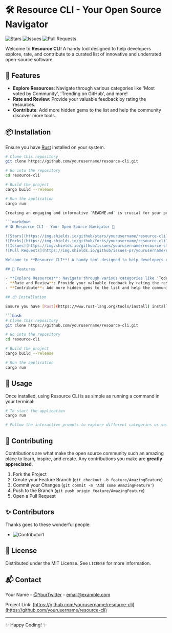 # 🛠 Resource CLI - Your Open Source Navigator

![Stars](https://img.shields.io/github/stars/FOSS-Community/resource-cli?style=social)
![Issues](https://img.shields.io/github/issues/FOSS-Community/resource-cli)
![Pull Requests](https://img.shields.io/github/issues-pr/FOSS-Community/resource-cli)

Welcome to **Resource CLI**! A handy tool designed to help developers explore, rate, and contribute to a curated list of innovative and underrated open-source software.

## 🌟 Features

- **Explore Resources**: Navigate through various categories like 'Most voted by Community', 'Trending on GitHub', and more!
- **Rate and Review**: Provide your valuable feedback by rating the resources. 
- **Contribute**: Add more hidden gems to the list and help the community discover more tools.

## 📦 Installation

Ensure you have [Rust](https://www.rust-lang.org/tools/install) installed on your system.

```bash
# Clone this repository
git clone https://github.com/yourusername/resource-cli.git

# Go into the repository
cd resource-cli

# Build the project
cargo build --release

# Run the application
cargo run

Creating an engaging and informative `README.md` is crucial for your project's visibility and community involvement. Below is a suggested structure with colorful and emoji-enriched content. Remember to replace placeholders with actual information relevant to your project, such as installation instructions, usage guides, and contributor lists.

```markdown
# 🛠 Resource CLI - Your Open Source Navigator 🌟

![Stars](https://img.shields.io/github/stars/yourusername/resource-cli?style=social)
![Forks](https://img.shields.io/github/forks/yourusername/resource-cli?style=social)
![Issues](https://img.shields.io/github/issues/yourusername/resource-cli)
![Pull Requests](https://img.shields.io/github/issues-pr/yourusername/resource-cli)

Welcome to **Resource CLI**! A handy tool designed to help developers explore, rate, and contribute to a curated list of innovative and underrated open-source projects. Dive into a sea of resources with just a few keystrokes! 🚀

## 🌈 Features

- **Explore Resources**: Navigate through various categories like 'Today's Hot', 'Trending on GitHub', and more!
- **Rate and Review**: Provide your valuable feedback by rating the resources out of 10. 🌟
- **Contribute**: Add more hidden gems to the list and help the community discover more tools.

## 📦 Installation

Ensure you have [Rust](https://www.rust-lang.org/tools/install) installed on your system.

```bash
# Clone this repository
git clone https://github.com/yourusername/resource-cli.git

# Go into the repository
cd resource-cli

# Build the project
cargo build --release

# Run the application
cargo run
```

## 🚀 Usage

Once installed, using Resource CLI is as simple as running a command in your terminal:

```bash
# To start the application
cargo run

# Follow the interactive prompts to explore different categories or search for resources!
```

## 🤝 Contributing

Contributions are what make the open source community such an amazing place to learn, inspire, and create. Any contributions you make are **greatly appreciated**.

1. Fork the Project
2. Create your Feature Branch (`git checkout -b feature/AmazingFeature`)
3. Commit your Changes (`git commit -m 'Add some AmazingFeature'`)
4. Push to the Branch (`git push origin feature/AmazingFeature`)
5. Open a Pull Request

## ✨ Contributors

Thanks goes to these wonderful people:

- ![Contributor1](https://github.com/vivekpal1.png?size=50)

## 📜 License

Distributed under the MIT License. See `LICENSE` for more information.

## 📬 Contact

Your Name - [@YourTwitter](https://twitter.com/YourTwitter) - email@example.com

Project Link: [https://github.com/yourusername/resource-cli](https://github.com/yourusername/resource-cli)

---

✨ Happy Coding! ✨
```
